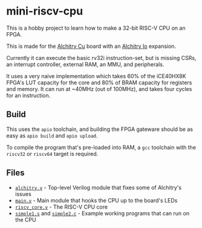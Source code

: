 # mini-riscv-cpu

This is a hobby project to learn how to make a 32-bit RISC-V CPU on an FPGA.

This is made for the [Alchitry Cu] board with an [Alchitry Io] expansion.

Currently it can execute the basic rv32i instruction-set, but is missing CSRs,
an interrupt controller, external RAM, an MMU, and peripherals.

It uses a very naive implementation which takes 60% of the iCE40HX8K FPGA's LUT
capacity for the core and 80% of BRAM capacity for registers and memory. It can
run at ~40MHz (out of 100MHz), and takes four cycles for an instruction.

[Alchitry Cu]: https://alchitry.com/boards/cu
[Alchitry Io]: https://alchitry.com/boards/cu-1-1

## Build

This uses the `apio` toolchain, and building the FPGA gateware should be as easy as `apio build` and `apio upload`.

To compile the program that's pre-loaded into RAM, a `gcc` toolchain with the `riscv32` or `riscv64` target is required.

## Files

* [`alchitry.v`](alchitry.v) - Top-level Verilog module that fixes some of Alchitry's issues
* [`main.v`](main.v) - Main module that hooks the CPU up to the board's LEDs
* [`riscv_core.v`](riscv_core.v) - The RISC-V CPU core
* [`simple1.s`](simple1.s) and [`simple2.c`](simple2.c) - Example working programs that can run on the CPU

